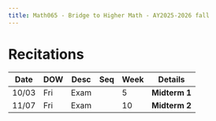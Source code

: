 ```yaml
---
title: Math065 - Bridge to Higher Math - AY2025-2026 fall
---
```


# **Recitations**
  

  | Date  | DOW | Desc | Seq | Week | Details       |
  |-------|-----|------|-----|------|---------------|
  | 10/03 | Fri | Exam |     | 5    | **Midterm 1** |
  | 11/07 | Fri | Exam |     | 10   | **Midterm 2** |
